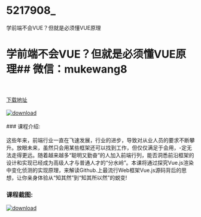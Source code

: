 # 5217908_
学前端不会VUE？但就是必须懂VUE原理
# 学前端不会VUE？但就是必须懂VUE原理## 微信：mukewang8
<br/></br>[下载地址](http://www.36tz.cn/article/5217908 "下载地址")
<br/></br>[![download](http://36tz.cn/muke_img/2021_01_1-106-300x172.png "下载地址")](http://www.36tz.cn/article/5217908 "下载地址")
<br/></br>### 课程介绍:<br/></br>这些年来，前端行业一直在飞速发展，行业的进步，导致对从业人员的要求不断攀升。放眼未来，虽然只会用某些框架还可以找到工作，但仅仅满足于会用，-定无法走得更远。随着越来越多“聪明又勤奋”的人加入前端行列，能否洞悉前沿框架的设计和实现已经成为高级人才与普通人才的“分水岭”。本课将通过探究Vue.js渲染中变化侦测的实现原理，来解读Github.上最流行Web框架Vue.js源码背后的思想，让你亲身体验从“知其然”到“知其所以然”的蜕变!

### 课程截图:
[![download](http://36tz.cn/muke_img/2021_01_2-123.png "下载地址")](http://www.36tz.cn/article/5217908 "下载地址")
